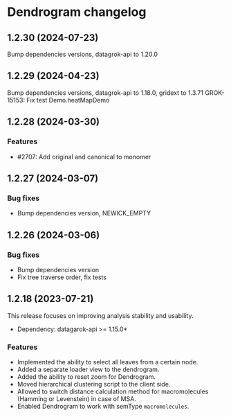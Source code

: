 # Dendrogram changelog

## 1.2.30 (2024-07-23)

Bump dependencies versions, datagrok-api to 1.20.0

## 1.2.29 (2024-04-23)

Bump dependencies versions, datagrok-api to 1.18.0, gridext to 1.3.71
GROK-15153: Fix test Demo.heatMapDemo

## 1.2.28 (2024-03-30)

### Features

* #2707: Add original and canonical to monomer

## 1.2.27 (2024-03-07)

### Bug fixes

* Bump dependencies version, NEWICK_EMPTY

## 1.2.26 (2024-03-06)

### Bug fixes

* Bump dependencies version
* Fix tree traverse order, fix tests

## 1.2.18 (2023-07-21)

This release focuses on improving analysis stability and usability.

* Dependency: datagarok-api >= 1.15.0*

### Features

* Implemented the ability to select all leaves from a certain node.
* Added a separate loader view to the dendrogram.
* Added the ability to reset zoom for Dendrogram.
* Moved hierarchical clustering script to the client side.
* Allowed to switch distance calculation method for macromolecules (Hamming or Levenstein) in case of MSA.
* Enabled Dendrogram to work with semType `macromolecules`.
